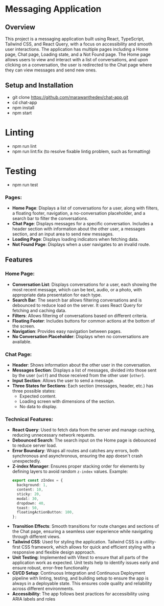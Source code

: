 # Messaging Application

## Overview

This project is a messaging application built using React, TypeScript, Tailwind CSS, and React Query, with a focus on accessibility and smooth user interactions. The application has multiple pages including a Home page, Chat page, Loading state, and a Not Found page. The Home page allows users to view and interact with a list of conversations, and upon clicking on a conversation, the user is redirected to the Chat page where they can view messages and send new ones.

## Setup and Installation
- git clone https://github.com/marawanthedev/chat-app.git
- cd chat-app
- npm install
- npm start

# Linting
- npm run lint
- npm run lint:fix (to resolve fixable lintig problem, such as formatting)

# Testing
- npm run test

### Pages:
- **Home Page**: Displays a list of conversations for a user, along with filters, a floating footer, navigation, a no-conversation placeholder, and a search bar to filter the conversations.
- **Chat Page**: Displays messages for a specific conversation. Includes a header section with information about the other user, a messages section, and an input area to send new messages.
- **Loading Page**: Displays loading indicators when fetching data.
- **Not Found Page**: Displays when a user navigates to an invalid route.

## Features

### Home Page:
- **Conversation List**: Displays conversations for a user, each showing the most recent message, which can be text, audio, or a photo, with appropriate data presentation for each type.
- **Search Bar**: The search bar allows filtering conversations and is debounced to reduce load on the server. It uses React Query for fetching and caching data.
- **Filters**: Allows filtering of conversations based on different criteria.
- **Floating Footer**: Includes buttons for common actions at the bottom of the screen.
- **Navigation**: Provides easy navigation between pages.
- **No Conversation Placeholder**: Displays when no conversations are available.

### Chat Page:
- **Header**: Shows information about the other user in the conversation.
- **Messages Section**: Displays a list of messages, divided into those sent by the user (`self`) and those received from the other user (`other`).
- **Input Section**: Allows the user to send a message.
- **Three States for Sections**: Each section (messages, header, etc.) has three possible states:
  - Expected content.
  - Loading screen with dimensions of the section.
  - No data to display.

### Technical Features:
- **React Query**: Used to fetch data from the server and manage caching, reducing unnecessary network requests.
- **Debounced Search**: The search input on the Home page is debounced to reduce server load.
- **Error Boundary**: Wraps all routes and catches any errors, both synchronous and asynchronous, ensuring the app doesn't crash unexpectedly.
- **Z-index Manager**: Ensures proper stacking order for elements by defining layers to avoid random `z-index` values. Example:
  ```ts
  export const zIndex = {
    background: 1,
    content: 10,
    sticky: 20,
    modal: 30,
    dropdown: 40,
    toast: 50,
    floatingActionButton: 100,
  };

- **Transition Effects**: Smooth transitions for route changes and sections of the Chat page, ensuring a seamless user experience while navigating through different views.
- **Tailwind CSS**:  Used for styling the application. Tailwind CSS is a utility-first CSS framework, which allows for quick and efficient styling with a responsive and flexible design approach.
- **Unit Testing**:  Implemented with Vitest to ensure that all parts of the application work as expected. Unit tests help to identify issues early and ensure robust, error-free functionality
- **CI/CD Setup**: Continuous Integration and Continuous Deployment pipeline with linting, testing, and building setup to ensure the app is always in a deployable state. This ensures code quality and reliability across different environments.
- **Accessibility**: The app follows best practices for accessibility using ARIA labels and roles

